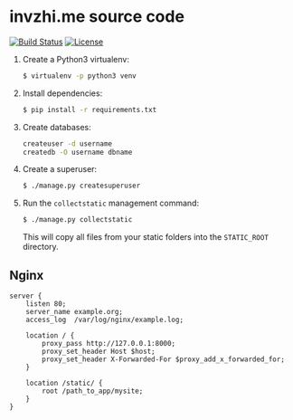# invzhi.me source code

[![Build Status](https://travis-ci.org/invzhi/invzhi.me.svg?branch=master)](https://travis-ci.org/invzhi/invzhi.me) [![License](https://img.shields.io/github/license/invzhi/invzhi.me.svg)](LICENSE)

1. Create a Python3 virtualenv:

   ```bash
   $ virtualenv -p python3 venv
   ```

2. Install dependencies:

   ```bash
   $ pip install -r requirements.txt
   ```

3. Create databases:

   ```bash
   createuser -d username
   createdb -O username dbname
   ```

4. Create a superuser:

   ```bash
   $ ./manage.py createsuperuser
   ```

5. Run the `collectstatic` management command:

   ```bash
   $ ./manage.py collectstatic
   ```

   This will copy all files from your static folders into the `STATIC_ROOT` directory.

## Nginx

```nginx
server {
    listen 80;
    server_name example.org;
    access_log  /var/log/nginx/example.log;

    location / {
        proxy_pass http://127.0.0.1:8000;
        proxy_set_header Host $host;
        proxy_set_header X-Forwarded-For $proxy_add_x_forwarded_for;
    }
  
    location /static/ {
        root /path_to_app/mysite;
    }
}
```